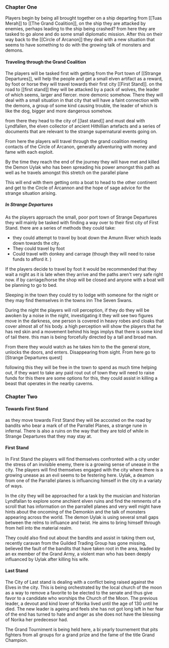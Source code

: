 ### Chapter One

Players begin by being all brought together on a ship departing from [[Tuas Merah]] to [[The Grand Coalition]], on the ship they are attacked by enemies, perhaps leading to the ship being crashed? from here they are tasked to go alone and do some small diplomatic mission. After this on their way back to the [[Circle of Arcanon]] they deal with a new situation that seems to have something to do with the growing talk of monsters and demons. 

#### Traveling through the Grand Coalition

The players will be tasked first with getting from the Port town of [[Strange Departures]],  will help the people and get a small elven artifact as a reward, by foot or horse they will travel towards their first city [[First Stand]].  on the road to [[first stand]] they will be attacked by a pack of wolves, the leader of which seems, larger and fiercer. more demonic somehow. There they will deal with a small situation in that city that will have a faint connection with the demons, a group of some kind causing trouble, the leader of which is like the dog, bigger and more dangerous somehow.

from there they head to the city of [[last stand]] and must deal with Lyndfallen, the elven collector of ancient Hithillian artefacts and a series of documents that are relevant to the strange supernatural events going on. 

From here the players will travel through the grand coalition meeting contacts of the Circle of Arcanon, generally adventuring with money and fame with each exploit.  

By the time they reach the end of the journey they will have met and killed the Demon Uylak who has been spreading his power amongst this path as well as he travels amongst this stretch on the parallel plane

This will end with them getting onto a boat to head to the other continent and get to the Circle of Arcannon and the hope of sage advice for the strange situation arising.

##### *In Strange Departures*

As the players approach the small, poor port town of Strange Departures they will mainly be tasked with finding a way over to their first city of First Stand. there are a series of methods they could take:

- they could attempt to travel by boat down the Amunn River which leads down towards the city. 
- They could travel by foot 
- Could travel with donkey and carrage (though they will need to raise funds to afford it. )

If the players decide to travel by foot it would be recommended that they wait a night as it is late when they arrive and the paths aren't very safe right now. if by carriage/horse the shop will be closed and anyone with a boat will be planning to go to bed. 

Sleeping in the town they could try to lodge with someone for the night or they may find themselves in the towns inn The Seven Swans. 

During the night the players will roll perception, if they do they will be awoken by a noise in the night, investigating it they will see two figures move in the darkness, one person is covered in heavy robes and cloaks that cover almost all of his body.  a high perception will show the players that he has red skin and a movement behind his legs implys that there is some kind of tail there. this man is being forcefully directed by a tall and broad man. 

From there they would watch as he takes him to the the general store, unlocks the doors, and enters. Disappearing from sight. From here go to [Strange Departures quest] 

following this they will be free in the town to spend as much time helping out, if they want to take any paid rout out of town they will need to raise funds for this there are some options for this, they could assist in killing a beast that operates in the nearby caverns.

### Chapter Two

#### Towards First Stand

as they move towards First Stand they will be accosted on the road by bandits who bear a mark of of the Parrallel Planes, a strange rune in infernal. There is also a ruins on the way that they are told of while in Strange Departures that they may stay at. 

#### First Stand

In First Stand the players will find themselves confronted with a city under the stress of an invisible enemy, there is a growing sense of unease in the city. The players will find themselves engaged with the city where there is a growing unease as an evil seems to be festering here. Uylak, a deamon from one of the Parrallel planes is influancing himself in the city in a variaty of ways.

In the city they will be approached for a task by the musician and historian Lyndfallan to explore some anchient elven ruins and find the remnents of a scroll that has information on the parrallell planes and very well might have hints about the oncoming of the Demonkin and the talk of monsters appearing across the world. The demon Uylak is using several small gaps between the relms to influance and twist. He aims to bring himself through from hell into the material realm.

They could also find out about the bandits and assist in taking them out, recently caravan from the Guilded Trading Group has gone missing, believed the fault of the bandits that have taken root in the area, leaded by an ex member of the Grand Army, a violent man who has been deeply influanced by Uylak after killing his wife.

#### Last Stand

The City of Last stand is dealing with a conflict being raised against the Elves in the city. This is being orchestrated by the local church of the moon as a way to remove a favorite to be elected to the senate and thus give favor to a candidate who worships the Church of the Moon. The previous leader, a devout and kind lover of Norika lived until the age of 130 until he died. The new leader is ageing and feels she has not got long left in her fear of the end has turned to hate and anger as she does not have the blessing of Norika her predecesor had.

The Grand Tourniment is being held here, a bi yearly tournement that pits fighters from all groups for a grand prize and the fame of the title Grand Champion.





